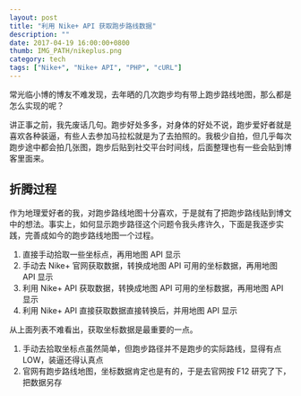```yaml
---
layout: post
title: "利用 Nike+ API 获取跑步路线数据"
description: ""
date: 2017-04-19 16:00:00+0800
thumb: IMG_PATH/nikeplus.png
category: tech
tags: ["Nike+", "Nike+ API", "PHP", "cURL"]
---
```


常光临小博的博友不难发现，去年晒的几次跑步均有带上跑步路线地图，那么都是怎么实现的呢？

讲正事之前，我先废话几句。跑步好处多多，对身体的好处不说，跑步爱好者就是喜欢各种装逼，有些人去参加马拉松就是为了去拍照的。我极少自拍，但几乎每次跑步途中都会拍几张图，跑步后贴到社交平台时间线，后面整理也有一些会贴到博客里面来。

## 折腾过程

作为地理爱好者的我，对跑步路线地图十分喜欢，于是就有了把跑步路线贴到博文中的想法。事实上，如何显示跑步路径这个问题令我头疼许久，下面是我逐步实践，完善成如今的跑步路线地图一个过程。

1. 直接手动拾取一些坐标点，再用地图 API 显示
2. 手动去 Nike+ 官网获取数据，转换成地图 API 可用的坐标数据，再用地图 API 显示
3. 利用 Nike+ API 获取数据，转换成地图 API 可用的坐标数据，再用地图 API 显示
4. 利用 Nike+ API 直接获取数据直接转换后，并用地图 API 显示

从上面列表不难看出，获取坐标数据是最重要的一点。

1. 手动去拾取坐标点虽然简单，但跑步路径并不是跑步的实际路线，显得有点 LOW，装逼还得认真点
2. 官网有跑步路线地图，坐标数据肯定也是有的，于是去官网按 F12 研究了下，把数据另存
